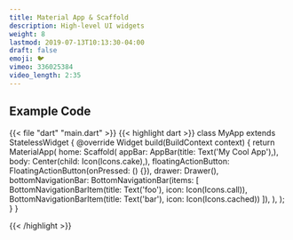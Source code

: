 ```yaml
---
title: Material App & Scaffold
description: High-level UI widgets
weight: 8
lastmod: 2019-07-13T10:13:30-04:00
draft: false
emoji: 🐦
vimeo: 336025384
video_length: 2:35
---
```


## Example Code

{{< file "dart" "main.dart" >}}
{{< highlight dart >}}
class MyApp extends StatelessWidget {
 @override
 Widget build(BuildContext context) {
   return MaterialApp(
     home: Scaffold(
       appBar: AppBar(title: Text('My Cool App'),),
       body: Center(child: Icon(Icons.cake),),
       floatingActionButton: FloatingActionButton(onPressed: () {}),
       drawer: Drawer(),
       bottomNavigationBar: BottomNavigationBar(items: [
         BottomNavigationBarItem(title: Text('foo'), icon: Icon(Icons.call)),
         BottomNavigationBarItem(title: Text('bar'), icon: Icon(Icons.cached))
       ]),
     ),
   );
 }
}

{{< /highlight >}}